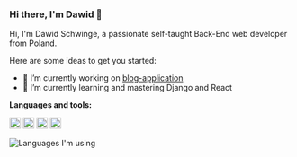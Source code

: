 ### Hi there, I'm Dawid 👋

Hi, I'm Dawid Schwinge, a passionate self-taught Back-End web developer from Poland.

Here are some ideas to get you started:

- 🔭 I’m currently working on [blog-application](https://github.com/xdawxd/blog)
- 🌱 I’m currently learning and mastering Django and React 

**Languages and tools:**
<!-- https://user-images.githubusercontent.com/58686770/117437194-2ccf3480-af30-11eb-83aa-27ce54bcdf0b.png -->

<code><img height="20" width="20" src="https://user-images.githubusercontent.com/58686770/117436962-dc57d700-af2f-11eb-977a-7ae1a9e90bde.png"></code>
<code><img height="20" width="20" src="https://user-images.githubusercontent.com/58686770/117437138-1a54fb00-af30-11eb-9617-48b28eb70aa5.jpg"></code>
<code><img height="20" width="20" src="https://user-images.githubusercontent.com/58686770/117437822-08c02300-af31-11eb-9f1c-6b175baf24d9.png"></code>
<code><img height="20" width="20" src=""></code>

![Languages I'm using](https://github-readme-stats-anuraghazra1.vercel.app/api/top-langs/?username=xdawxd&layout=compact&theme=material-palenight)
